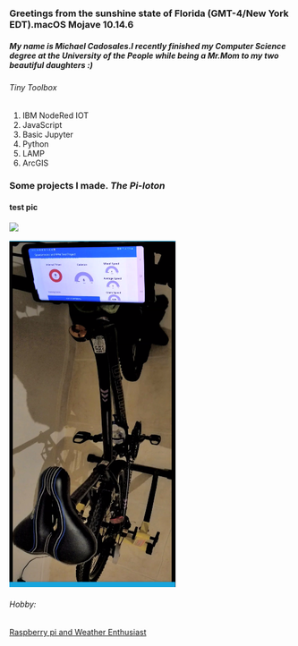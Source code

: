 ### Greetings from the sunshine state of Florida (GMT-4/New York EDT).macOS Mojave 10.14.6
##### My name is Michael Cadosales.I recently finished my Computer Science degree at the University of the People while being a Mr.Mom to my two beautiful daughters :)
###### Tiny Toolbox
1. IBM NodeRed IOT
2. JavaScript 
3. Basic Jupyter 
4. Python 
5. LAMP  
6. ArcGIS

### Some projects I made. *The* *Pi-loton*

#### test pic
![](https://github.com/MichaelCado/MichaelCado.github.io/blob/cado-treehouses-branch/pages/vi/profiles/images/MyCity.jpg)

![Poor Mans Peloton](https://github.com/MichaelCado/MichaelCado.github.io/blob/cado-treehouses-branch/pages/vi/profiles/images/Screen%20Shot%202020-06-18%20at%205.36.36%20PM.png)

###### Hobby:
[Raspberry pi and Weather Enthusiast]( https://www.arcgis.com/home/webmap/viewer.html?webmap=5e7f16de8339411b900cd9cafefb4bda)
